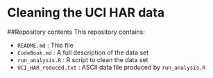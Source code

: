 # Cleaning the UCI HAR data

##Repository contents
This repository contains:

 - `README.md` : This file
 - `CodeBook.md` : A full description of the data set
 - `run_analysis.R` : R script to clean the data set
 - `UCI_HAR_reduced.txt` : ASCII data file produced by `run_analysis.R`
